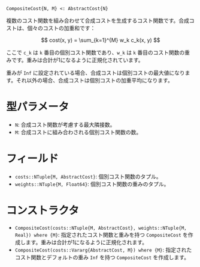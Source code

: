 ```
CompositeCost{N, M} <: AbstractCost{N}
```

複数のコスト関数を組み合わせて合成コストを生成するコスト関数です。合成コストは、個々のコストの加重和です：

$$
cost(x, y) = \sum_{k=1}^{M} w_k c_k(x, y)
$$

ここで `c_k` は `k` 番目の個別コスト関数であり、`w_k` は `k` 番目のコスト関数の重みです。重みは合計が1になるように正規化されています。

重みが `Inf` に設定されている場合、合成コストは個別コストの最大値になります。それ以外の場合、合成コストは個別コストの加重平均になります。

# 型パラメータ

  * `N`: 合成コスト関数が考慮する最大隣接数。
  * `M`: 合成コストに組み合わされる個別コスト関数の数。

# フィールド

  * `costs::NTuple{M, AbstractCost}`: 個別コスト関数のタプル。
  * `weights::NTuple{M, Float64}`: 個別コスト関数の重みのタプル。

# コンストラクタ

  * `CompositeCost(costs::NTuple{M, AbstractCost}, weights::NTuple{M, Real}) where {M}`: 指定されたコスト関数と重みを持つ `CompositeCost` を作成します。重みは合計が1になるように正規化されます。
  * `CompositeCost(costs::Vararg{AbstractCost, M}) where {M}`: 指定されたコスト関数とデフォルトの重み `Inf` を持つ `CompositeCost` を作成します。
